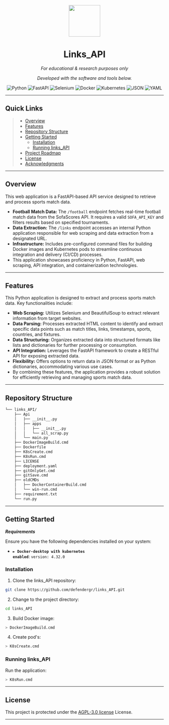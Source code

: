 <p align="center">
  <img src="https://cdn-icons-png.flaticon.com/512/6295/6295417.png" width="100" />
</p>
<p align="center">
    <h1 align="center">Links_API</h1>
</p>
<p align="center">
    <em>For educational & research purposes only</em>
</p>
<p align="center">
		<em>Developed with the software and tools below.</em>
</p>
<p align="center">
    <img src="https://img.shields.io/badge/Python-3776AB.svg?style=flat&logo=Python&logoColor=white" alt="Python">
    <img src="https://img.shields.io/badge/-FastAPI-009688?style=flat&logo=fastapi&logoColor=white" alt="FastAPI">
    <img src="https://img.shields.io/badge/-Selenium-43B02A?style=flat&logo=selenium&logoColor=white" alt="Selenium">
	<img src="https://img.shields.io/badge/Docker-2496ED.svg?style=flat&logo=Docker&logoColor=white" alt="Docker">
    <img src="https://img.shields.io/badge/-Kubernetes-326CE5?style=flat&logo=kubernetes&logoColor=white" alt="Kubernetes">
    <img src="https://img.shields.io/badge/-JSON-000000?style=flat&logo=json&logoColor=white" alt="JSON">
    <img src="https://img.shields.io/badge/YAML-CB171E.svg?style=flat&logo=YAML&logoColor=white" alt="YAML">
    
</p>
<hr>

##  Quick Links

> - [ Overview](#-overview)
> - [ Features](#-features)
> - [ Repository Structure](#-repository-structure)
> - [ Getting Started](#-getting-started)
>   - [ Installation](#-installation)
>   - [ Running links_API](#-running-links_API)
> - [ Project Roadmap](#-project-roadmap)
> - [ License](#-license)
> - [ Acknowledgments](#-acknowledgments)

---

##  Overview

This web application is a FastAPI-based API service designed to retrieve and process sports match data.

- **Football Match Data:** The `/football` endpoint fetches real-time football match data from the SofaScores API. It requires a valid `SOFA_API_KEY` and filters results based on specified tournaments.
- **Data Extraction:** The `/links` endpoint accesses an internal Python application responsible for web scraping and data extraction from a designated URL.
- **Infrastructure:** Includes pre-configured command files for building Docker images and Kubernetes pods to streamline continuous integration and delivery (CI/CD) processes.
- This application showcases proficiency in Python, FastAPI, web scraping, API integration, and containerization technologies.
---

##  Features

This Python application is designed to extract and process sports match data. Key functionalities include:

- **Web Scraping:** Utilizes Selenium and BeautifulSoup to extract relevant information from target websites.
- **Data Parsing:** Processes extracted HTML content to identify and extract specific data points such as match titles, links, timestamps, sports, countries, and fixtures.
- **Data Structuring:** Organizes extracted data into structured formats like lists and dictionaries for further processing or consumption.
- **API Integration:** Leverages the FastAPI framework to create a RESTful API for exposing extracted data.
- **Flexibility:** Offers options to return data in JSON format or as Python dictionaries, accommodating various use cases.
- By combining these features, the application provides a robust solution for efficiently retrieving and managing sports match data.
---

##  Repository Structure

```sh
└── links_API/
    ├── Api
    │   ├── __init__.py
    │   ├── apps
    │   │   ├── __init__.py
    │   │   └── all_scrap.py
    │   └── main.py
    ├── DockerImageBuild.cmd
    ├── Dockerfile
    ├── K8sCreate.cmd
    ├── K8sRun.cmd
    ├── LICENSE
    ├── deployment.yaml
    ├── gitOnlyGet.cmd
    ├── gitSave.cmd
    ├── oldCMDs
    │   ├── DockerContainerBuild.cmd
    │   └── win-run.cmd
    ├── requirement.txt
    └── run.py
```

---

##  Getting Started

***Requirements***

Ensure you have the following dependencies installed on your system:

* **<code>► Docker-desktop with kubernetes enabled</code>**: `version: 4.32.0`

###  Installation

1. Clone the links_API repository:

```sh
git clone https://github.com/defendergr/links_API.git
```

2. Change to the project directory:

```sh
cd links_API
```

3. Build Docker image:

```sh
> DockerImageBuild.cmd
```

4. Create pod's:

```sh
> K8sCreate.cmd
```

###  Running links_API

Run the application:

```sh
> K8sRun.cmd
```

---

##  License

This project is protected under the [AGPL-3.0 license](LICENSE) License.

---
